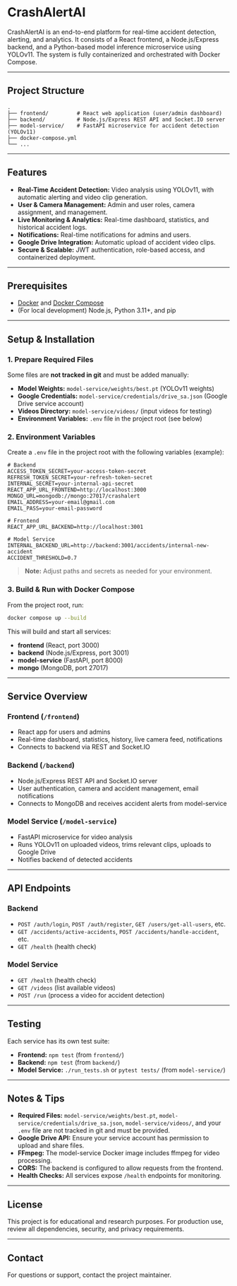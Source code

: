 # CrashAlertAI

CrashAlertAI is an end-to-end platform for real-time accident detection, alerting, and analytics. It consists of a React frontend, a Node.js/Express backend, and a Python-based model inference microservice using YOLOv11. The system is fully containerized and orchestrated with Docker Compose.

---

## Project Structure

```
.
├── frontend/         # React web application (user/admin dashboard)
├── backend/          # Node.js/Express REST API and Socket.IO server
├── model-service/    # FastAPI microservice for accident detection (YOLOv11)
├── docker-compose.yml
└── ...
```

---

## Features

- **Real-Time Accident Detection:** Video analysis using YOLOv11, with automatic alerting and video clip generation.
- **User & Camera Management:** Admin and user roles, camera assignment, and management.
- **Live Monitoring & Analytics:** Real-time dashboard, statistics, and historical accident logs.
- **Notifications:** Real-time notifications for admins and users.
- **Google Drive Integration:** Automatic upload of accident video clips.
- **Secure & Scalable:** JWT authentication, role-based access, and containerized deployment.

---

## Prerequisites

- [Docker](https://www.docker.com/) and [Docker Compose](https://docs.docker.com/compose/)
- (For local development) Node.js, Python 3.11+, and pip

---

## Setup & Installation

### 1. Prepare Required Files

Some files are **not tracked in git** and must be added manually:

- **Model Weights:** `model-service/weights/best.pt` (YOLOv11 weights)
- **Google Credentials:** `model-service/credentials/drive_sa.json` (Google Drive service account)
- **Videos Directory:** `model-service/videos/` (input videos for testing)
- **Environment Variables:** `.env` file in the project root (see below)

### 2. Environment Variables

Create a `.env` file in the project root with the following variables (example):

```env
# Backend
ACCESS_TOKEN_SECRET=your-access-token-secret
REFRESH_TOKEN_SECRET=your-refresh-token-secret
INTERNAL_SECRET=your-internal-api-secret
REACT_APP_URL_FRONTEND=http://localhost:3000
MONGO_URL=mongodb://mongo:27017/crashalert
EMAIL_ADDRESS=your-email@gmail.com
EMAIL_PASS=your-email-password

# Frontend
REACT_APP_URL_BACKEND=http://localhost:3001

# Model Service
INTERNAL_BACKEND_URL=http://backend:3001/accidents/internal-new-accident
ACCIDENT_THRESHOLD=0.7
```

> **Note:** Adjust paths and secrets as needed for your environment.

### 3. Build & Run with Docker Compose

From the project root, run:

```sh
docker compose up --build
```

This will build and start all services:
- **frontend** (React, port 3000)
- **backend** (Node.js/Express, port 3001)
- **model-service** (FastAPI, port 8000)
- **mongo** (MongoDB, port 27017)

---

## Service Overview

### Frontend (`/frontend`)
- React app for users and admins
- Real-time dashboard, statistics, history, live camera feed, notifications
- Connects to backend via REST and Socket.IO

### Backend (`/backend`)
- Node.js/Express REST API and Socket.IO server
- User authentication, camera and accident management, email notifications
- Connects to MongoDB and receives accident alerts from model-service

### Model Service (`/model-service`)
- FastAPI microservice for video analysis
- Runs YOLOv11 on uploaded videos, trims relevant clips, uploads to Google Drive
- Notifies backend of detected accidents

---

## API Endpoints

### Backend
- `POST /auth/login`, `POST /auth/register`, `GET /users/get-all-users`, etc.
- `GET /accidents/active-accidents`, `POST /accidents/handle-accident`, etc.
- `GET /health` (health check)

### Model Service
- `GET /health` (health check)
- `GET /videos` (list available videos)
- `POST /run` (process a video for accident detection)

---

## Testing

Each service has its own test suite:

- **Frontend:** `npm test` (from `frontend/`)
- **Backend:** `npm test` (from `backend/`)
- **Model Service:** `./run_tests.sh` or `pytest tests/` (from `model-service/`)

---

## Notes & Tips

- **Required Files:** `model-service/weights/best.pt`, `model-service/credentials/drive_sa.json`, `model-service/videos/`, and your `.env` file are not tracked in git and must be provided.
- **Google Drive API:** Ensure your service account has permission to upload and share files.
- **FFmpeg:** The model-service Docker image includes ffmpeg for video processing.
- **CORS:** The backend is configured to allow requests from the frontend.
- **Health Checks:** All services expose `/health` endpoints for monitoring.

---

## License

This project is for educational and research purposes. For production use, review all dependencies, security, and privacy requirements.

---

## Contact

For questions or support, contact the project maintainer.
